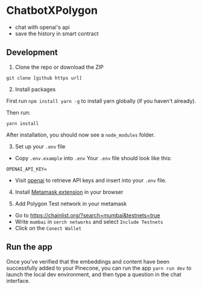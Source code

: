 # ChatbotXPolygon
- chat with openai's api
- save the history in smart contract
  
## Development

1. Clone the repo or download the ZIP

```
git clone [github https url]
```

2. Install packages

First run `npm install yarn -g` to install yarn globally (if you haven't already).

Then run:

```
yarn install
```
After installation, you should now see a `node_modules` folder.

3. Set up your `.env` file

- Copy `.env.example` into `.env`
  Your `.env` file should look like this:

```
OPENAI_API_KEY=
```

- Visit [openai](https://help.openai.com/en/articles/4936850-where-do-i-find-my-secret-api-key) to retrieve API keys and insert into your `.env` file.

4. Install [Metamask extension](https://metamask.io/) in your browser

5. Add Polygon Test network in your metamask
- Go to https://chainlist.org/?search=mumbai&testnets=true
- Write `mumbai` in `serch networks` and select `Include Testnets`
- Click on the `Conect Wallet`
## Run the app

Once you've verified that the embeddings and content have been successfully added to your Pinecone, you can run the app `yarn run dev` to launch the local dev environment, and then type a question in the chat interface.
